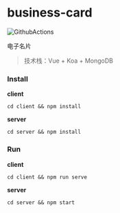 # business-card    
![GithubActions](https://github.com/molvqingtai/business-card/workflows/build/badge.svg)

电子名片

> 技术栈：Vue + Koa + MongoDB



### Install

**client**

```
cd client && npm install
```
**server**

```
cd server && npm install
```



### Run

**client**

``` shell
cd client && npm run serve
```

**server**

```shell
cd server && npm start
```

